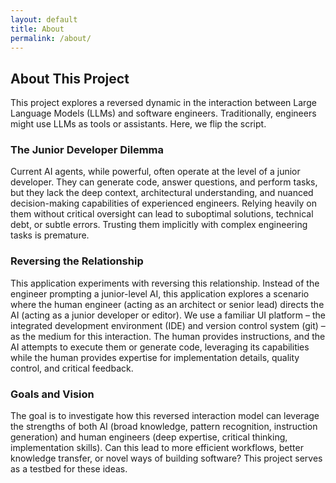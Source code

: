 ```yaml
---
layout: default
title: About
permalink: /about/
---
```


## About This Project

This project explores a reversed dynamic in the interaction between Large Language Models (LLMs) and software engineers. Traditionally, engineers might use LLMs as tools or assistants. Here, we flip the script.

### The Junior Developer Dilemma

Current AI agents, while powerful, often operate at the level of a junior developer. They can generate code, answer questions, and perform tasks, but they lack the deep context, architectural understanding, and nuanced decision-making capabilities of experienced engineers. Relying heavily on them without critical oversight can lead to suboptimal solutions, technical debt, or subtle errors. Trusting them implicitly with complex engineering tasks is premature.

### Reversing the Relationship

This application experiments with reversing this relationship. Instead of the engineer prompting a junior-level AI, this application explores a scenario where the human engineer (acting as an architect or senior lead) directs the AI (acting as a junior developer or editor). We use a familiar UI platform – the integrated development environment (IDE) and version control system (git) – as the medium for this interaction. The human provides instructions, and the AI attempts to execute them or generate code, leveraging its capabilities while the human provides expertise for implementation details, quality control, and critical feedback.

### Goals and Vision

The goal is to investigate how this reversed interaction model can leverage the strengths of both AI (broad knowledge, pattern recognition, instruction generation) and human engineers (deep expertise, critical thinking, implementation skills). Can this lead to more efficient workflows, better knowledge transfer, or novel ways of building software? This project serves as a testbed for these ideas.
